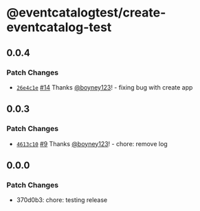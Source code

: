 # @eventcatalogtest/create-eventcatalog-test

## 0.0.4

### Patch Changes

- [`26e4c1e`](https://github.com/boyney123/eventcatalog/commit/26e4c1e136f5a14af963f8efbf2cd31bb079c866) [#14](https://github.com/boyney123/eventcatalog/pull/14) Thanks [@boyney123](https://github.com/boyney123)! - fixing bug with create app

## 0.0.3

### Patch Changes

- [`4613c10`](https://github.com/boyney123/eventcatalog/commit/4613c10ecbb8825d266ea1db7ff8b4d00d6bba32) [#9](https://github.com/boyney123/eventcatalog/pull/9) Thanks [@boyney123](https://github.com/boyney123)! - chore: remove log

## 0.0.0

### Patch Changes

- 370d0b3: chore: testing release
